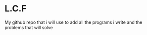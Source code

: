 # L.C.F
My github repo that i will use to add all the programs i write and the problems that will solve
